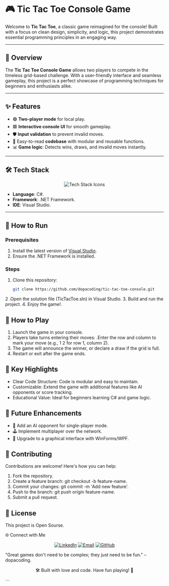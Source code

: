 # 🎮 Tic Tac Toe Console Game

Welcome to **Tic Tac Toe**, a classic game reimagined for the console! Built with a focus on clean design, simplicity, and logic, this project demonstrates essential programming principles in an engaging way.

---

## 📜 Overview

The **Tic Tac Toe Console Game** allows two players to compete in the timeless grid-based challenge. With a user-friendly interface and seamless gameplay, this project is a perfect showcase of programming techniques for beginners and enthusiasts alike.

---

## ✨ Features

- 🟢 **Two-player mode** for local play.  
- 🟩 **Interactive console UI** for smooth gameplay.  
- 🛡️ **Input validation** to prevent invalid moves.  
- 🤖 Easy-to-read **codebase** with modular and reusable functions.  
- 📊 **Game logic**: Detects wins, draws, and invalid moves instantly.  

---

## 🛠️ Tech Stack

<p align="center">
  <img src="https://skillicons.dev/icons?i=cs,visualstudio,github&theme=dark" alt="Tech Stack Icons">
</p>

- **Language**: C#.  
- **Framework**: .NET Framework. 
- **IDE**: Visual Studio.  

---

## 🚀 How to Run

### Prerequisites

1. Install the latest version of [Visual Studio](https://visualstudio.microsoft.com/).  
2. Ensure the .NET Framework is installed.  

### Steps

1. Clone this repository:
   ```bash
   git clone https://github.com/dopacoding/tic-tac-toe-console.git
2 .Open the solution file (TicTacToe.sln) in Visual Studio.
3. Build and run the project.
4. Enjoy the game!.


## 🎲 How to Play

1. Launch the game in your console.
2. Players take turns entering their moves:
     .Enter the row and column to mark your move (e.g., 1 2 for row 1, column 2).
3. The game will announce the winner, or declare a draw if the grid is full.
4. Restart or exit after the game ends.


## 🌟 Key Highlights

- Clear Code Structure: Code is modular and easy to maintain.
- Customizable: Extend the game with additional features like AI opponents or score tracking.
- Educational Value: Ideal for beginners learning C# and game logic.


## 🔧 Future Enhancements

- 🤖 Add an AI opponent for single-player mode.
- 🕹️ Implement multiplayer over the network.
- 🎨 Upgrade to a graphical interface with WinForms/WPF.

## 🤝 Contributing

Contributions are welcome! Here's how you can help:
1. Fork the repository.
2. Create a feature branch: git checkout -b feature-name.
3. Commit your changes: git commit -m 'Add new feature'.
4. Push to the branch: git push origin feature-name.
5. Submit a pull request.

## 📄 License

This project is Open Sourse.

🌐 Connect with Me
<p align="center"> <a href="https://linkedin.com/in/amer-cherfi-402392174"><img src="https://img.shields.io/badge/LinkedIn-0077B5?style=for-the-badge&logo=linkedin&logoColor=white" alt="LinkedIn"></a> <a href="mailto:dopacoding@gmail.com"><img src="https://img.shields.io/badge/Email-D14836?style=for-the-badge&logo=gmail&logoColor=white" alt="Email"></a> <a href="https://github.com/dopacoding"><img src="https://img.shields.io/badge/GitHub-181717?style=for-the-badge&logo=github&logoColor=white" alt="GitHub"></a> </p>
"Great games don't need to be complex; they just need to be fun." – dopacoding.

<p align="center"> 🛠️ Built with love and code. Have fun playing! 🎉 </p> ```
